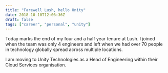 ```yaml
---
title: "Farewell Lush, hello Unity"
date: 2018-10-10T12:06:36Z
draft: false
tags: ["career", "personal", "unity"]
---
```


Today marks the end of my four and a half year tenure at Lush. I joined when the team was only 4 engineers and left when we had over 70 people in technology globally spread across multiple locations.

I am moving to Unity Technologies as a Head of Engineering within their Cloud Services organisation.